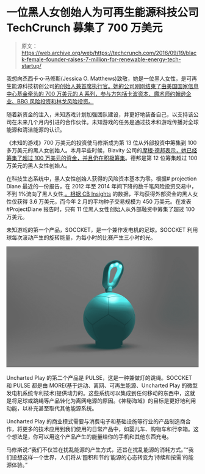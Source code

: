 # 一位黑人女创始人为可再生能源科技公司 TechCrunch 募集了 700 万美元

> 原文：<https://web.archive.org/web/https://techcrunch.com/2016/09/19/black-female-founder-raises-7-million-for-renewable-energy-tech-startup/>

我想向杰西卡·o·马修斯(Jessica O. Matthews)致敬，她是一位黑人女性，是可再生能源科技初创公司[的创始人兼首席执行官。她的公司刚刚结束了由美国国家信息中心基金牵头的 700 万美元的 A 系列，参与方包括卡波资本、魔术师约翰逊企业、BBG 风险投资和林戈风险投资。](https://web.archive.org/web/20230316161016/http://www.unchartedplay.com/)

随着新资金的注入，未知游戏计划加强团队建设，并更好地装备自己，以支持该公司在未来几个月内引进的合作伙伴。未知游戏的任务是通过技术和游戏传播对全球能源和清洁能源的认识。

《未知的游戏》700 万美元的投资使马修斯成为第 13 位从外部投资中筹集到 100 多万美元的黑人女创始人。本月早些时候，Blavity 公司的[摩根·德邦表示，她已经筹集了超过 100 万美元的资金，并且仍在积极筹集](https://web.archive.org/web/20230316161016/https://techcrunch.com/2016/09/12/blavity-the-buzzfeed-for-black-millennials-gets-1-million-and-a-redesign/)。德邦是第 12 位筹集超过 100 万美元的黑人女性创始人。

在科技生态系统中，黑人女性创始人获得的风险资本基本为零。根据# projection Diane 最近的一份报告，在 2012 年至 2014 年间下降的数千笔风险投资交易中，不到 1%流向了黑人女性,[。根据 CB Insights](https://web.archive.org/web/20230316161016/https://techcrunch.com/2016/02/13/its-true-black-female-founders-receive-basically-zero-venture-capital/) 的数据，平均获得外部资金的黑人女性仅获得 3.6 万美元，而今年 2 月的平均种子交易规模为 450 万美元。在发表#ProjectDiane 报告时，只有 11 位黑人女性创始人从外部融资中筹集了超过 100 万美元。

未知游戏的第一个产品，SOCCKET，是一个兼作发电机的足球。SOCCKET 利用球每次滚动产生的旋转能量，为每小时的比赛产生三小时的光。

![soccket](img/79a74aba409be93bf137b16fc0adf887.png)

Uncharted Play 的第二个产品是 PULSE，这是一种兼做灯的跳绳。SOCCKET 和 PULSE 都是由 MORE(基于运动、离网、可再生能源、Uncharted Play 的微型发电机系统专利技术)提供动力的。这些系统可以集成到任何移动的东西中，这就是将足球或跳绳等产品转化为离网电源的原因。《神秘海域》的目标是更好地利用动能，以补充甚至取代其他能源系统。

Uncharted Play 的商业模式需要与消费电子和基础设施等行业的产品制造商合作，将更多的技术应用到我们使用的日常产品中，如婴儿车、购物车和行李箱。这个想法是，你可以用这个产品产生的能量给你的手机和其他东西充电。

马修斯说:“我们不仅旨在扰乱能源的产生方式，还旨在扰乱能源的消耗方式。”“我们设想这样一个世界，人们将从‘囤积和节约’能源的心态转变为‘持续和按需’的能源体验。”
